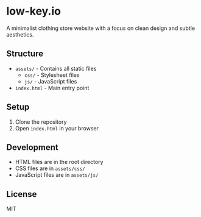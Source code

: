 # low-key.io

A minimalist clothing store website with a focus on clean design and subtle aesthetics.

## Structure

- `assets/` - Contains all static files
  - `css/` - Stylesheet files
  - `js/` - JavaScript files
- `index.html` - Main entry point

## Setup

1. Clone the repository
2. Open `index.html` in your browser

## Development

- HTML files are in the root directory
- CSS files are in `assets/css/`
- JavaScript files are in `assets/js/`

## License

MIT